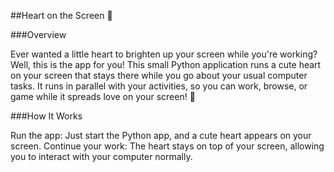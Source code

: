 ##Heart on the Screen 💖

###Overview

Ever wanted a little heart to brighten up your screen while you're working? Well, this is the app for you! 
This small Python application runs a cute heart on your screen that stays there while you go about your usual computer tasks. It runs in parallel with your activities, so you can work, browse, or game while it spreads love on your screen! 💖

###How It Works 

Run the app: Just start the Python app, and a cute heart appears on your screen.
Continue your work: The heart stays on top of your screen, allowing you to interact with your computer normally.
